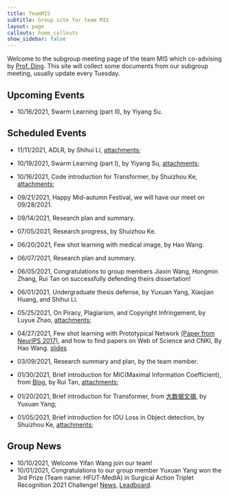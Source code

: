 ```yaml
---
title: TeamMIS
subtitle: Group site for team MIS
layout: page
callouts: home_callouts
show_sidebar: false
---
```


<head>
  <script src="https://cdn.mathjax.org/mathjax/latest/MathJax.js?config=TeX-AMS-MML_HTMLorMML" type="text/javascript"></script>
  <script type="text/x-mathjax-config">
  MathJax.Hub.Config({
  tex2jax: {
  skipTags: ['script', 'noscript', 'style', 'textarea', 'pre'],
  inlineMath: [['$','$']]
  }
  });
  </script>
</head>

Welcome to the subgroup meeting page of the team MIS which co-advising by [Prof. Ding](http://faculty.hfut.edu.cn/~uUFn2m/zh_CN/index.htm). This site will collect some documents from our subgroup meeting, usually update every Tuesday.

## Upcoming Events

- 10/16/2021, Swarm Learning (part II), by Yiyang Su.

## Scheduled Events

- 11/11/2021, ADLR, by Shihui Li, [attachments](assets/slides/ADLR.pdf);

- 10/19/2021, Swarm Learning (part I), by Yiyang Su, [attachments](assets/slides/2021-10-19-swarmlearning.pdf);

- 10/16/2021, Code introduction for Transformer, by Shuizhou Ke, [attachments](assets/slides/2021-10-16-transformer.pdf);

- 09/21/2021, Happy Mid-autumn Festival, we will have our meet on 09/28/2021.

- 09/14/2021, Research plan and summary.

- 07/05/2021, Research progress, by Shuizhou Ke.

- 06/20/2021, Few shot learning with medical image, by Hao Wang.

- 06/07/2021, Research plan and summary.

- 06/05/2021, Congratulations to group members Jiaxin Wang, Hongmin Zhang, Rui Tan on successfully defending theirs dissertation!

- 06/01/2021, Undergraduate thesis defense, by Yuxuan Yang, Xiaojian Huang, and Shihui Li.

- 05/25/2021, On Piracy, Plagiarism, and Copyright Infringement, by Luyue Zhao, [attachments](assets/slides/2021-05-18-Piracy_Plagiarism_and_Copyright_Infringement.pdf);

- 04/27/2021, Few shot learning with Prototypical Network [(Paper from NeurIPS 2017)](https://blog.waynehfut.com/2020/11/02/prototypical_network_for_few_shot_learning/), and how to find papers on Web of Science and CNKI, By Hao Wang. [slides](assets/slides/2021-05-11-prototypicalnet.pdf)

- 03/09/2021, Research summary and plan, by the team member.

- 01/30/2021, Brief introduction for MIC(Maximal Information Coefficient), from [Blog](https://blog.csdn.net/qq_27586341/article/details/90603140?utm_medium=distribute.pc_relevant.none-task-blog-BlogCommendFromBaidu-2.control&depth_1-utm_source=distribute.pc_relevant.none-task-blog-BlogCommendFromBaidu-2.control), by Rui Tan, [attachments](assets/paper/MaximalInformationCoefficient.pdf);

- 01/20/2021, Brief introduction for Transformer, from [大数据文摘](https://zhuanlan.zhihu.com/p/54356280), by Yuxuan Yang;

- 01/05/2021, Brief introduction for IOU Loss in Object detection, by Shuizhou Ke, [attachments](assets/slides/2021-1-5%20IOU汇总.pdf);

## Group News

- 10/10/2021, Welcome Yifan Wang join our team!
- 10/01/2021, Congratulations to our group member Yuxuan Yang won the 3rd Prize (Team name: HFUT-MedIA) in Surgical Action Triplet Recognition 2021 Challenge! [News](https://cholectriplet2021.grand-challenge.org/), [Leadboard](https://cholectriplet2021.grand-challenge.org/results/).
